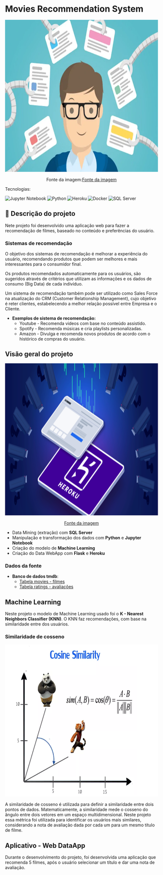 # Movies Recommendation System
<p align="center"><img src="images/reco.png" height="500" width="800"></p>

<p align="center">Fonte da imagem:<a href="https://iaexpert.academy/2017/03/17/o-que-sao-sistemas-de-recomendacao">Fonte da imagem</a></p>
Tecnologias:

![Jupyter Notebook](https://img.shields.io/badge/Jupyter-F37626.svg?&style=for-the-badge&logo=Jupyter&logoColor=white) ![Python](https://img.shields.io/badge/Python-3776AB?style=for-the-badge&logo=python&logoColor=white) ![Heroku](https://img.shields.io/badge/Heroku-430098?style=for-the-badge&logo=heroku&logoColor=white) ![Docker](https://img.shields.io/badge/Docker-2CA5E0?style=for-the-badge&logo=docker&logoColor=white) ![SQL Server](https://img.shields.io/badge/Microsoft%20SQL%20Server-CC2927?style=for-the-badge&logo=microsoft%20sql%20server&logoColor=white)
## 📃 Descrição do projeto
Nete projeto foi desenvolvido uma aplicação web para fazer a recomendação de filmes, baseado no conteúdo e preferências do usuário.

### Sistemas de recomendação

O objetivo dos sistemas de recomendação é melhorar a experiência do usuário, recomendando produtos que podem ser melhores e mais interessantes para o consumidor final.

Os produtos recomendados automaticamente para os usuários, são sugeridos através de critérios que utilizam as informações e os dados de consumo (Big Data) de cada indivíduo.

Um sistema de recomendação também pode ser utilizado como Sales Force na atualização do CRM (Customer Relationship Management), cujo objetivo é reter clientes, estabelecendo a melhor relação possível entre Empresa e o Cliente.

* **Exemplos de sistema de recomendação:**
  * Youtube - Recomenda videos com base no conteúdo assistido.
  * Spotify - Recomenda músicas e cria playlists personalizadas.
  * Amazon - Divulga e recomenda novos produtos de acordo com o histórico de compras do usuário.

## Visão geral do projeto
<p align="center"><img src="images/app.png" height="500" width="800"></p>

<p align="center"><a href="https://coralogix.com/blog/heroku-logs-the-complete-guide/">Fonte da imagem</a></p>

- Data Mining (extração) com **SQL Server**
- Manipulação e transformação dos dados com **Python** e **Jupyter Notebook**
- Criação do modelo de **Machine Learning**
- Criação do Data WebApp com **Flask** e **Heroku**

### Dados da fonte

* **Banco de dados tmdb**:
  * [Tabela movies - filmes](https://grouplens.org/datasets/movielens/25m)
  * [Tabela ratings - avaliações](https://grouplens.org/datasets/movielens/25m)

## Machine Learning

Neste projeto o modelo de Machine Learning usado foi o **K - Nearest Neighbors Classifier (KNN)**. O KNN faz recomendações, com base na similaridade entre dos usuários.

### Similaridade de cosseno
<p align="center"><img src="images/cosine.png" height="500" width="800"></p>

A similaridade de cosseno é utilizada para definir a similaridade entre dois pontos de dados. Matematicamente, a similaridade mede o cosseno do ângulo entre dois vetores em um espaço multidimensional.
Neste projeto essa métrica foi utilizada para identificar os usuários mais similares, considerando a nota de avaliação dada por cada um para um mesmo título de filme.

## Aplicativo - Web DataApp

Durante o desenvolvimento do projeto, foi desenvolvida uma aplicação que recomenda 5 filmes, após o usuário selecionar um título e dar uma nota de avaliação.